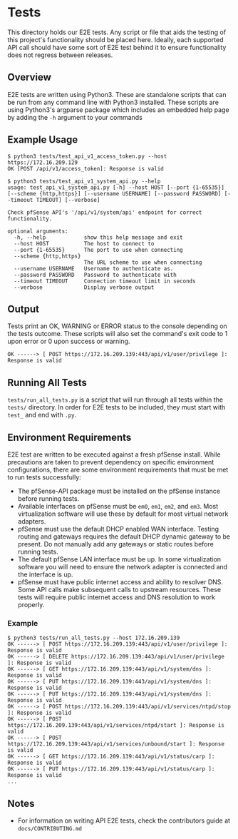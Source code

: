 Tests
=====
This directory holds our E2E tests. Any script or file that aids the testing of this project's functionality should be 
placed here. Ideally, each supported API call should have some sort of E2E test behind it to ensure functionality does
not regress between releases.

## Overview
E2E tests are written using Python3. These are standalone scripts that can be run from any command line with Python3
installed. These scripts are using Python3's argparse package which includes an embedded help page by adding the `-h`
argument to your commands

## Example Usage
```commandline
$ python3 tests/test_api_v1_access_token.py --host https://172.16.209.129 
OK [POST /api/v1/access_token]: Response is valid
```

```commandline
$ python3 tests/test_api_v1_system_api.py --help
usage: test_api_v1_system_api.py [-h] --host HOST [--port {1-65535}] [--scheme {http,https}] [--username USERNAME] [--password PASSWORD] [--timeout TIMEOUT] [--verbose]

Check pfSense API's '/api/v1/system/api' endpoint for correct functionality.

optional arguments:
  -h, --help            show this help message and exit
  --host HOST           The host to connect to
  --port {1-65535}      The port to use when connecting
  --scheme {http,https}
                        The URL scheme to use when connecting
  --username USERNAME   Username to authenticate as.
  --password PASSWORD   Password to authenticate with
  --timeout TIMEOUT     Connection timeout limit in seconds
  --verbose             Display verbose output

```

## Output
Tests print an OK, WARNING or ERROR status to the console depending on the tests outcome. These scripts will also
set the command's exit code to 1 upon error or 0 upon success or warning.

```
OK ------> [ POST https://172.16.209.139:443/api/v1/user/privilege ]: Response is valid
```

## Running All Tests
`tests/run_all_tests.py` is a script that will run through all tests within the `tests/` directory. In order for
E2E tests to be included, they must start with `test_` and end with `.py`. 

## Environment Requirements
E2E test are written to be executed against a fresh pfSense install. While precautions are taken to prevent dependency
on specific environment configurations, there are some environment requirements that must be met to run tests successfully:
- The pfSense-API package must be installed on the pfSense instance before running tests.
- Available interfaces on pfSense must be `em0`, `em1`, `em2`, and `em3`. Most virtualization software will use these 
by default for most virtual network adapters.
- pfSense must use the default DHCP enabled WAN interface. Testing routing and gateways requires the default DHCP dynamic
gateway to be present. Do not manually add any gateways or static routes before running tests.
- The default pfSense LAN interface must be up. In some virtualization software you will need to ensure the network adapter
is connected and the interface is up.
- pfSense must have public internet access and ability to resolver DNS. Some API calls make subsequent calls to upstream resources.
These tests will require public internet access and DNS resolution to work properly.

### Example
```commandline
$ python3 tests/run_all_tests.py --host 172.16.209.139
OK ------> [ POST https://172.16.209.139:443/api/v1/user/privilege ]: Response is valid
OK ------> [ DELETE https://172.16.209.139:443/api/v1/user/privilege ]: Response is valid
OK ------> [ GET https://172.16.209.139:443/api/v1/system/dns ]: Response is valid
OK ------> [ PUT https://172.16.209.139:443/api/v1/system/dns ]: Response is valid
OK ------> [ PUT https://172.16.209.139:443/api/v1/system/dns ]: Response is valid
OK ------> [ POST https://172.16.209.139:443/api/v1/services/ntpd/stop ]: Response is valid
OK ------> [ POST https://172.16.209.139:443/api/v1/services/ntpd/start ]: Response is valid
OK ------> [ POST https://172.16.209.139:443/api/v1/services/unbound/start ]: Response is valid
OK ------> [ GET https://172.16.209.139:443/api/v1/status/carp ]: Response is valid
OK ------> [ PUT https://172.16.209.139:443/api/v1/status/carp ]: Response is valid
...
```

## Notes
- For information on writing API E2E tests, check the contributors guide at `docs/CONTRIBUTING.md`
